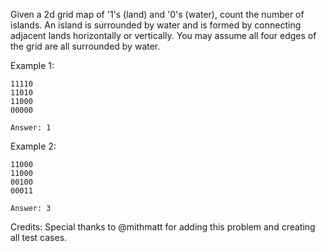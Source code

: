 Given a 2d grid map of '1's (land) and '0's (water), count the number of islands. An island is surrounded by water and is formed by connecting adjacent lands horizontally or vertically. You may assume all four edges of the grid are all surrounded by water.

Example 1:

~~~
11110
11010
11000
00000

Answer: 1
~~~

Example 2:

~~~
11000
11000
00100
00011

Answer: 3
~~~

Credits:
Special thanks to @mithmatt for adding this problem and creating all test cases.
